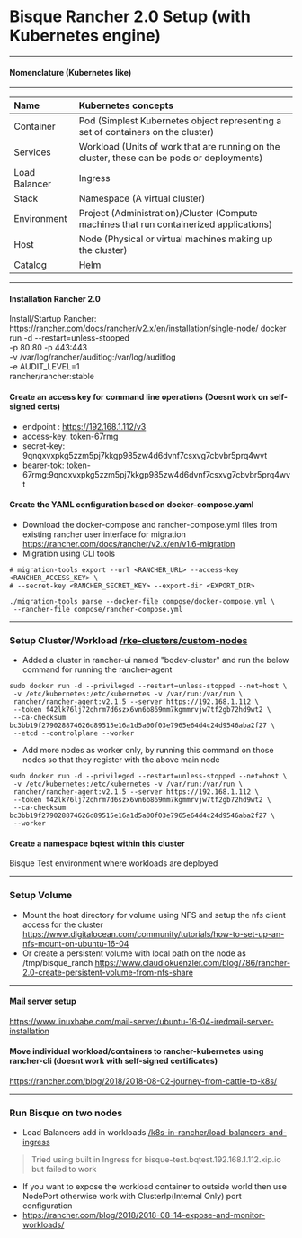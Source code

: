 # Bisque Rancher 2.0 Setup (with Kubernetes engine)
---------------------------------------------------

#### Nomenclature (Kubernetes like)
--------------------------------

| Name | Kubernetes concepts  |
| :---          | :---        |
| Container		| 	Pod (Simplest Kubernetes object representing a set of containers on the cluster) |
| Services		|	Workload (Units of work that are running on the cluster, these can be pods or deployments) |
| Load Balancer	|	Ingress |
| Stack			|	Namespace (A virtual cluster) |
| Environment		|	Project (Administration)/Cluster (Compute machines that run containerized applications) |
| Host			|	Node (Physical or virtual machines making up the cluster) |
| Catalog			|	Helm |

--------------------------

#### Installation Rancher 2.0

Install/Startup Rancher: https://rancher.com/docs/rancher/v2.x/en/installation/single-node/
docker run -d --restart=unless-stopped \
  -p 80:80 -p 443:443 \
  -v /var/log/rancher/auditlog:/var/log/auditlog \
  -e AUDIT_LEVEL=1 \
  rancher/rancher:stable
  
#### Create an access key for command line operations (Doesnt work on self-signed certs)

- endpoint  : https://192.168.1.112/v3
- access-key: token-67rmg
- secret-key: 9qnqxvxpkg5zzm5pj7kkgp985zw4d6dvnf7csxvg7cbvbr5prq4wvt
- bearer-tok: token-67rmg:9qnqxvxpkg5zzm5pj7kkgp985zw4d6dvnf7csxvg7cbvbr5prq4wvt

#### Create the YAML configuration based on docker-compose.yaml

- Download the docker-compose and rancher-compose.yml files from existing rancher user interface for migration 
https://rancher.com/docs/rancher/v2.x/en/v1.6-migration
- Migration using CLI tools
```
# migration-tools export --url <RANCHER_URL> --access-key <RANCHER_ACCESS_KEY> \
# --secret-key <RANCHER_SECRET_KEY> --export-dir <EXPORT_DIR>

./migration-tools parse --docker-file compose/docker-compose.yml \
 --rancher-file compose/rancher-compose.yml 
```

------------------------

### Setup Cluster/Workload [/rke-clusters/custom-nodes](https://rancher.com/docs/rancher/v2.x/en/cluster-provisioning/rke-clusters/custom-nodes/)

- Added a cluster in rancher-ui named "bqdev-cluster" and run the below command for running the rancher-agent 
```
sudo docker run -d --privileged --restart=unless-stopped --net=host \
 -v /etc/kubernetes:/etc/kubernetes -v /var/run:/var/run \
 rancher/rancher-agent:v2.1.5 --server https://192.168.1.112 \
 --token f42lk76lj72qhrm7d6szx6vn6b869mm7kgmmrvjw7tf2gb72hd9wt2 \
 --ca-checksum bc3bb19f279028874626d89515e16a1d5a00f03e7965e64d4c24d9546aba2f27 \
 --etcd --controlplane --worker
```

- Add more nodes as worker only, by running this command on those nodes so that they register with the above main node 
```
sudo docker run -d --privileged --restart=unless-stopped --net=host \
 -v /etc/kubernetes:/etc/kubernetes -v /var/run:/var/run \
 rancher/rancher-agent:v2.1.5 --server https://192.168.1.112 \
 --token f42lk76lj72qhrm7d6szx6vn6b869mm7kgmmrvjw7tf2gb72hd9wt2 \
 --ca-checksum bc3bb19f279028874626d89515e16a1d5a00f03e7965e64d4c24d9546aba2f27 \
 --worker
```

#### Create a namespace bqtest within this cluster
Bisque Test environment where workloads are deployed

--------------
### Setup Volume

- Mount the host directory for volume using NFS and setup the nfs client access for the cluster
https://www.digitalocean.com/community/tutorials/how-to-set-up-an-nfs-mount-on-ubuntu-16-04
- Or create a persistent volume with local path on the node as /tmp/bisque_ranch
https://www.claudiokuenzler.com/blog/786/rancher-2.0-create-persistent-volume-from-nfs-share


--------------
#### Mail server setup 
https://www.linuxbabe.com/mail-server/ubuntu-16-04-iredmail-server-installation

#### Move individual workload/containers to rancher-kubernetes using rancher-cli (doesnt work with self-signed certificates)
https://rancher.com/blog/2018/2018-08-02-journey-from-cattle-to-k8s/

-------------------------
### Run Bisque on two nodes 

- Load Balancers add in workloads [/k8s-in-rancher/load-balancers-and-ingress](https://www.cnrancher.com/docs/rancher/v2.x/en/k8s-in-rancher/load-balancers-and-ingress/load-balancers/)
> Tried using built in Ingress for bisque-test.bqtest.192.168.1.112.xip.io but failed to work

- If you want to expose the workload container to outside world then use NodePort otherwise work with ClusterIp(Internal Only) port configuration 
- https://rancher.com/blog/2018/2018-08-14-expose-and-monitor-workloads/







